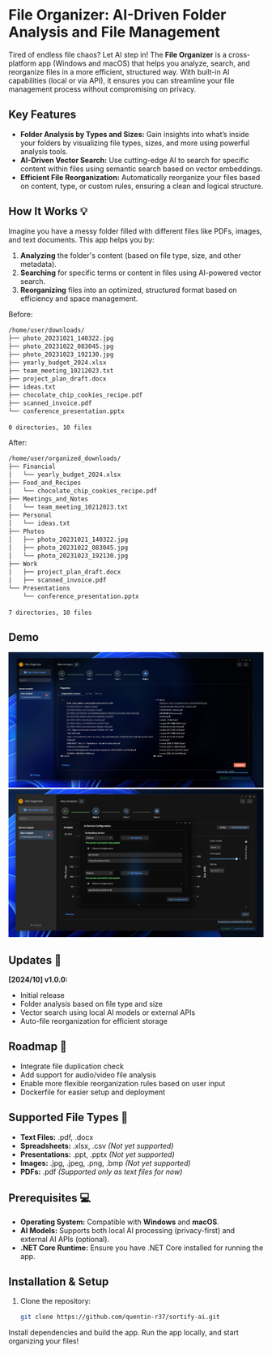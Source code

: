 # File Organizer: AI-Driven Folder Analysis and File Management

Tired of endless file chaos? Let AI step in! The **File Organizer** is a cross-platform app (Windows and macOS) that helps you analyze, search, and reorganize files in a more efficient, structured way. With built-in AI capabilities (local or via API), it ensures you can streamline your file management process without compromising on privacy.

## Key Features

- **Folder Analysis by Types and Sizes:** Gain insights into what’s inside your folders by visualizing file types, sizes, and more using powerful analysis tools.
- **AI-Driven Vector Search:** Use cutting-edge AI to search for specific content within files using semantic search based on vector embeddings.
- **Efficient File Reorganization:** Automatically reorganize your files based on content, type, or custom rules, ensuring a clean and logical structure.

## How It Works 💡

Imagine you have a messy folder filled with different files like PDFs, images, and text documents. This app helps you by:

1. **Analyzing** the folder's content (based on file type, size, and other metadata).
2. **Searching** for specific terms or content in files using AI-powered vector search.
3. **Reorganizing** files into an optimized, structured format based on efficiency and space management.

Before:

```
/home/user/downloads/
├── photo_20231021_140322.jpg
├── photo_20231022_083045.jpg
├── photo_20231023_192130.jpg
├── yearly_budget_2024.xlsx
├── team_meeting_10212023.txt
├── project_plan_draft.docx
├── ideas.txt
├── chocolate_chip_cookies_recipe.pdf
├── scanned_invoice.pdf
└── conference_presentation.pptx

0 directories, 10 files

```

After:

```
/home/user/organized_downloads/
├── Financial
│   └── yearly_budget_2024.xlsx
├── Food_and_Recipes
│   └── chocolate_chip_cookies_recipe.pdf
├── Meetings_and_Notes
│   └── team_meeting_10212023.txt
├── Personal
│   └── ideas.txt
├── Photos
│   ├── photo_20231021_140322.jpg
│   ├── photo_20231022_083045.jpg
│   └── photo_20231023_192130.jpg
├── Work
│   ├── project_plan_draft.docx
│   ├── scanned_invoice.pdf
└── Presentations
    └── conference_presentation.pptx

7 directories, 10 files

```

## Demo

![App Screenshot](./capture1.png)
![App Screenshot](./capture2.png)

## Updates 🚀

**[2024/10] v1.0.0:**
- Initial release
- Folder analysis based on file type and size
- Vector search using local AI models or external APIs
- Auto-file reorganization for efficient storage

## Roadmap 📅

- Integrate file duplication check
- Add support for audio/video file analysis
- Enable more flexible reorganization rules based on user input
- Dockerfile for easier setup and deployment

## Supported File Types 📁

- **Text Files:** .pdf, .docx
- **Spreadsheets:** .xlsx, .csv *(Not yet supported)*
- **Presentations:** .ppt, .pptx *(Not yet supported)*
- **Images:** .jpg, .jpeg, .png, .bmp *(Not yet supported)*
- **PDFs:** .pdf *(Supported only as text files for now)*

## Prerequisites 💻

- **Operating System:** Compatible with **Windows** and **macOS**.
- **AI Models:** Supports both local AI processing (privacy-first) and external AI APIs (optional).
- **.NET Core Runtime:** Ensure you have .NET Core installed for running the app.
  
## Installation & Setup

1. Clone the repository:
   ```bash
   git clone https://github.com/quentin-r37/sortify-ai.git
Install dependencies and build the app.
Run the app locally, and start organizing your files!
